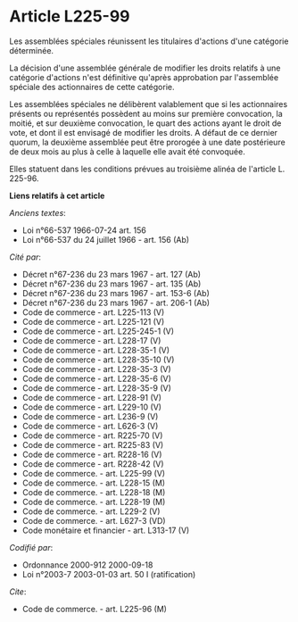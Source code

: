 # Article L225-99

Les assemblées spéciales réunissent les titulaires d'actions d'une catégorie déterminée.

La décision d'une assemblée générale de modifier les droits relatifs à une catégorie d'actions n'est définitive qu'après
approbation par l'assemblée spéciale des actionnaires de cette catégorie.

Les assemblées spéciales ne délibèrent valablement que si les actionnaires présents ou représentés possèdent au moins sur
première convocation, la moitié, et sur deuxième convocation, le quart des actions ayant le droit de vote, et dont il est
envisagé de modifier les droits. A défaut de ce dernier quorum, la deuxième assemblée peut être prorogée à une date
postérieure de deux mois au plus à celle à laquelle elle avait été convoquée.

Elles statuent dans les conditions prévues au troisième alinéa de l'article L. 225-96.

**Liens relatifs à cet article**

_Anciens textes_:

  - Loi n°66-537 1966-07-24 art. 156
  - Loi n°66-537 du 24 juillet 1966 - art. 156 (Ab)

_Cité par_:

  - Décret n°67-236 du 23 mars 1967 - art. 127 (Ab)
  - Décret n°67-236 du 23 mars 1967 - art. 135 (Ab)
  - Décret n°67-236 du 23 mars 1967 - art. 153-6 (Ab)
  - Décret n°67-236 du 23 mars 1967 - art. 206-1 (Ab)
  - Code de commerce - art. L225-113 (V)
  - Code de commerce - art. L225-121 (V)
  - Code de commerce - art. L225-245-1 (V)
  - Code de commerce - art. L228-17 (V)
  - Code de commerce - art. L228-35-1 (V)
  - Code de commerce - art. L228-35-10 (V)
  - Code de commerce - art. L228-35-3 (V)
  - Code de commerce - art. L228-35-6 (V)
  - Code de commerce - art. L228-35-9 (V)
  - Code de commerce - art. L228-91 (V)
  - Code de commerce - art. L229-10 (V)
  - Code de commerce - art. L236-9 (V)
  - Code de commerce - art. L626-3 (V)
  - Code de commerce - art. R225-70 (V)
  - Code de commerce - art. R225-83 (V)
  - Code de commerce - art. R228-16 (V)
  - Code de commerce - art. R228-42 (V)
  - Code de commerce. - art. L225-99 (V)
  - Code de commerce. - art. L228-15 (M)
  - Code de commerce. - art. L228-18 (M)
  - Code de commerce. - art. L228-19 (M)
  - Code de commerce. - art. L229-2 (V)
  - Code de commerce. - art. L627-3 (VD)
  - Code monétaire et financier - art. L313-17 (V)

_Codifié par_:

  - Ordonnance 2000-912 2000-09-18
  - Loi n°2003-7 2003-01-03 art. 50 I (ratification)

_Cite_:

  - Code de commerce. - art. L225-96 (M)
